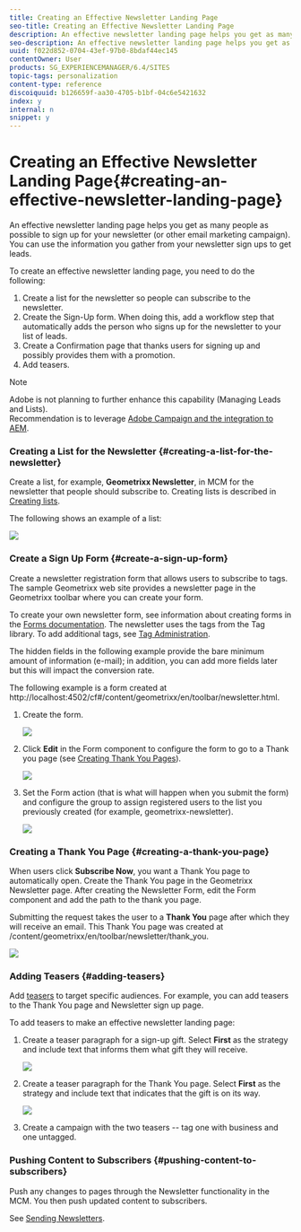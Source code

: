 ```yaml
---
title: Creating an Effective Newsletter Landing Page
seo-title: Creating an Effective Newsletter Landing Page
description: An effective newsletter landing page helps you get as many people as possible to sign up for your newsletter (or other email marketing campaign). You can use the information you gather from your newsletter sign ups to get leads.
seo-description: An effective newsletter landing page helps you get as many people as possible to sign up for your newsletter (or other email marketing campaign). You can use the information you gather from your newsletter sign ups to get leads.
uuid: f022d852-0704-43ef-97b0-8bdaf44ec145
contentOwner: User
products: SG_EXPERIENCEMANAGER/6.4/SITES
topic-tags: personalization
content-type: reference
discoiquuid: b126659f-aa30-4705-b1bf-04c6e5421632
index: y
internal: n
snippet: y
---
```


# Creating an Effective Newsletter Landing Page{#creating-an-effective-newsletter-landing-page}

<!--
Comment Type: remark
Last Modified By: unknown unknown (ims-author-77F410094CD97C4F0A746C1B@AdobeID)
Last Modified Date: 2017-11-30T05:06:53.354-0500
<p>Update for we.retail.</p>
-->

An effective newsletter landing page helps you get as many people as possible to sign up for your newsletter (or other email marketing campaign). You can use the information you gather from your newsletter sign ups to get leads.

To create an effective newsletter landing page, you need to do the following:

1. Create a list for the newsletter so people can subscribe to the newsletter.
1. Create the Sign-Up form. When doing this, add a workflow step that automatically adds the person who signs up for the newsletter to your list of leads.
1. Create a Confirmation page that thanks users for signing up and possibly provides them with a promotion.
1. Add teasers.

>[!NOTE]
>
>Adobe is not planning to further enhance this capability (Managing Leads and Lists).  
>Recommendation is to leverage [Adobe Campaign and the integration to AEM](../../../sites/administering/using/campaign.md).

### Creating a List for the Newsletter {#creating-a-list-for-the-newsletter}

Create a list, for example, **Geometrixx Newsletter**, in MCM for the newsletter that people should subscribe to. Creating lists is described in [Creating lists](../../../sites/classic-ui-authoring/using/classic-personalization-campaigns.md#creatingnewlists).

The following shows an example of a list:

![](assets/MCM_ListCreate.png) 

### Create a Sign Up Form {#create-a-sign-up-form}

Create a newsletter registration form that allows users to subscribe to tags. The sample Geometrixx web site provides a newsletter page in the Geometrixx toolbar where you can create your form.

To create your own newsletter form, see information about creating forms in the [Forms documentation](../../../sites/authoring/using/default-components.md#form). The newsletter uses the tags from the Tag library. To add additional tags, see [Tag Administration](../../../sites/authoring/using/tags.md#tagadministration).

The hidden fields in the following example provide the bare minimum amount of information (e-mail); in addition, you can add more fields later but this will impact the conversion rate.

The following example is a form created at http://localhost:4502/cf#/content/geometrixx/en/toolbar/newsletter.html.

1. Create the form.

   ![](assets/MCM_NewsletterPage.png)

1. Click **Edit** in the Form component to configure the form to go to a Thank you page (see [Creating Thank You Pages](#creatingathankyoupage)).

   ![](assets/DC_FormStart_ThankYou.png)

1. Set the Form action (that is what will happen when you submit the form) and configure the group to assign registered users to the list you previously created (for example, geometrixx-newsletter).

   ![](assets/DC_FormStart_ThankYouAdvanced.png)

### Creating a Thank You Page {#creating-a-thank-you-page}

When users click **Subscribe Now**, you want a Thank You page to automatically open. Create the Thank You page in the Geometrixx Newsletter page. After creating the Newsletter Form, edit the Form component and add the path to the thank you page.

Submitting the request takes the user to a **Thank You** page after which they will receive an email. This Thank You page was created at /content/geometrixx/en/toolbar/newsletter/thank_you.

![](assets/MCM_Newsletter_ThankYouPage.png) 

### Adding Teasers {#adding-teasers}

Add [teasers](../../../sites/classic-ui-authoring/using/classic-personalization-campaigns.md#teasers) to target specific audiences. For example, you can add teasers to the Thank You page and Newsletter sign up page.

To add teasers to make an effective newsletter landing page:

1. Create a teaser paragraph for a sign-up gift. Select **First** as the strategy and include text that informs them what gift they will receive.

   ![](assets/DC_Teaser_ThankYou.png)

1. Create a teaser paragraph for the Thank You page. Select **First** as the strategy and include text that indicates that the gift is on its way.

   ![](assets/chlimage_1-162.png)

1. Create a campaign with the two teasers -- tag one with business and one untagged.

### Pushing Content to Subscribers {#pushing-content-to-subscribers}

Push any changes to pages through the Newsletter functionality in the MCM. You then push updated content to subscribers.

See [Sending Newsletters](../../../sites/classic-ui-authoring/using/classic-personalization-campaigns.md#newsletters).
